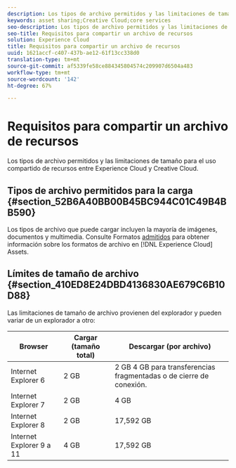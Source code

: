 ```yaml
---
description: Los tipos de archivo permitidos y las limitaciones de tamaño para el uso compartido de recursos entre Experience Cloud y Creative Cloud.
keywords: asset sharing;Creative Cloud;core services
seo-description: Los tipos de archivo permitidos y las limitaciones de tamaño para el uso compartido de recursos entre Experience Cloud y Creative Cloud.
seo-title: Requisitos para compartir un archivo de recursos
solution: Experience Cloud
title: Requisitos para compartir un archivo de recursos
uuid: 1621accf-c407-437b-ae12-61f13cc338d0
translation-type: tm+mt
source-git-commit: af5339fe58ce884345804574c209907d6504a483
workflow-type: tm+mt
source-wordcount: '142'
ht-degree: 67%

---
```



# Requisitos para compartir un archivo de recursos

Los tipos de archivo permitidos y las limitaciones de tamaño para el uso compartido de recursos entre Experience Cloud y Creative Cloud.

## Tipos de archivo permitidos para la carga {#section_52B6A40BB00B45BC944C01C49B4BB590}

Los tipos de archivo que puede cargar incluyen la mayoría de imágenes, documentos y multimedia. Consulte Formatos [admitidos](https://helpx.adobe.com/experience-manager/brand-portal/using/brand-portal-supported-formats.html) para obtener información sobre los formatos de archivo en [!DNL Experience Cloud] Assets.

## Límites de tamaño de archivo {#section_410ED8E24DBD4136830AE679C6B10D88}

Las limitaciones de tamaño de archivo provienen del explorador y pueden variar de un explorador a otro:

| Browser | Cargar (tamaño total) | Descargar (por archivo) |
|--- |--- |--- |
| Internet Explorer 6 | 2 GB   | 2 GB 4 GB para transferencias fragmentadas o de cierre de conexión. |
| Internet Explorer 7 | 2 GB   | 4 GB   |
| Internet Explorer 8 | 2 GB   | 17,592 GB   |
| Internet Explorer 9 a 11 | 4 GB   | 17,592 GB   |
